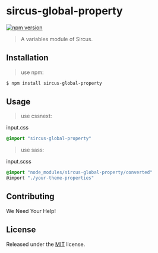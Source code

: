 # sircus-global-property

[![npm version](https://img.shields.io/npm/v/sircus-global-property.svg?style=flat)](https://www.npmjs.com/package/sircus-global-property)


> A variables module of Sircus.

## Installation

> use npm:

```bash
$ npm install sircus-global-property
```

## Usage

> use cssnext:

input.css
```css
@import "sircus-global-property"
```

> use sass:

input.scss
```css
@import "node_modules/sircus-global-property/converted"
@import "./your-theme-properties"
```


## Contributing

We Need Your Help!


## License
Released under the [MIT](https://github.com/sircus/license/blob/master/LICENSE) license.
